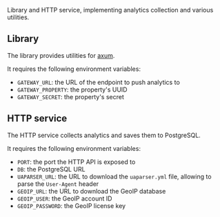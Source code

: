Library and HTTP service, implementing analytics collection and various utilities.



## Library

The library provides utilities for [axum](https://github.com/tokio-rs/axum).

It requires the following environment variables:
- `GATEWAY_URL`: the URL of the endpoint to push analytics to
- `GATEWAY_PROPERTY`: the property's UUID
- `GATEWAY_SECRET`: the property's secret



## HTTP service

The HTTP service collects analytics and saves them to PostgreSQL.

It requires the following environment variables:
- `PORT`: the port the HTTP API is exposed to
- `DB`: the PostgreSQL URL
- `UAPARSER_URL`: the URL to download the `uaparser.yml` file, allowing to parse the `User-Agent` header
- `GEOIP_URL`: the URL to download the GeoIP database
- `GEOIP_USER`: the GeoIP account ID
- `GEOIP_PASSWORD`: the GeoIP license key
